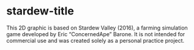 # stardew-title
This 2D graphic is based on Stardew Valley (2016), a farming simulation game developed by Eric “ConcernedApe” Barone. It is not intended for commercial use and was created solely as a personal practice project.
